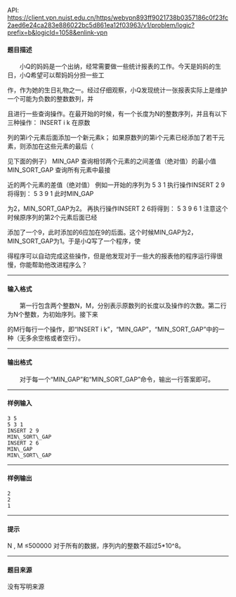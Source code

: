 API: https://client.vpn.nuist.edu.cn/https/webvpn893ff9021738b0357186c0f23fc2aed6e24ca283e886022bc5d861ea12f03963/v1/problem/logic?prefix=b&logicId=1058&enlink-vpn

#### 题目描述

　　小Q的妈妈是一个出纳，经常需要做一些统计报表的工作。今天是妈妈的生日，小Q希望可以帮妈妈分担一些工

作，作为她的生日礼物之一。经过仔细观察，小Q发现统计一张报表实际上是维护一个可能为负数的整数数列，并

且进行一些查询操作。在最开始的时候，有一个长度为N的整数序列，并且有以下三种操作： INSERT i k 在原数

列的第i个元素后面添加一个新元素k； 如果原数列的第i个元素已经添加了若干元素，则添加在这些元素的最后（

见下面的例子） MIN\_GAP 查询相邻两个元素的之间差值（绝对值）的最小值 MIN\_SORT\_GAP 查询所有元素中最接

近的两个元素的差值（绝对值） 例如一开始的序列为 5 3 1 执行操作INSERT 2 9将得到： 5 3 9 1 此时MIN\_GAP

为2，MIN\_SORT\_GAP为2。 再执行操作INSERT 2 6将得到： 5 3 9 6 1 注意这个时候原序列的第2个元素后面已经

添加了一个9，此时添加的6应加在9的后面。这个时候MIN\_GAP为2，MIN\_SORT\_GAP为1。于是小Q写了一个程序，使

得程序可以自动完成这些操作，但是他发现对于一些大的报表他的程序运行得很慢，你能帮助他改进程序么？

---

#### 输入格式

　　第一行包含两个整数N，M，分别表示原数列的长度以及操作的次数。第二行为N个整数，为初始序列。接下来

的M行每行一个操作，即“INSERT i k”，“MIN\_GAP”，“MIN\_SORT\_GAP”中的一种（无多余空格或者空行）。

---

#### 输出格式

　　对于每一个“MIN\_GAP”和“MIN\_SORT\_GAP”命令，输出一行答案即可。

---

#### 样例输入
```
3 5
5 3 1
INSERT 2 9
MIN\_SORT\_GAP
INSERT 2 6
MIN\_GAP
MIN\_SORT\_GAP
```

---

#### 样例输出
```
2
2
1
```

---

#### 提示

N , M ≤500000 对于所有的数据，序列内的整数不超过5\*10^8。

---

#### 题目来源

没有写明来源